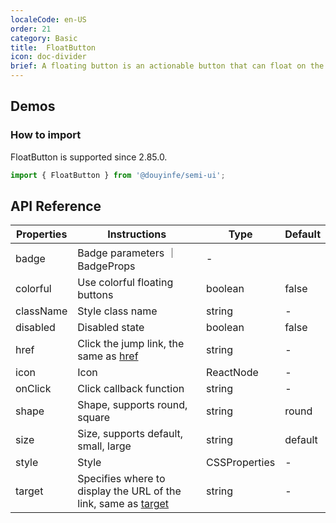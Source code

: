 ```yaml
---
localeCode: en-US
order: 21
category: Basic
title:  FloatButton
icon: doc-divider
brief: A floating button is an actionable button that can float on the page
---
```


## Demos

### How to import

FloatButton is supported since 2.85.0.

```jsx import
import { FloatButton } from '@douyinfe/semi-ui';
```

## API Reference

| Properties | Instructions | Type | Default   |
|-----|-----|------|-------|
| badge | Badge parameters ｜ BadgeProps | - |
| colorful | Use colorful floating buttons | boolean | false |
| className | Style class name |  string | - |
| disabled | Disabled state | boolean | false|
| href | Click the jump link, the same as [href](https://developer.mozilla.org/zh-CN/docs/Web/API/Location/href) | string | - |
| icon | Icon | ReactNode | - |
| onClick | Click callback function | string | - |
| shape | Shape, supports round, square | string | round |
| size | Size, supports default, small, large | string | default|
| style | Style | CSSProperties  | - |
| target | Specifies where to display the URL of the link, same as [target](https://developer.mozilla.org/zh-CN/docs/Web/HTML/Reference/Elements/a#target) | string | - |
